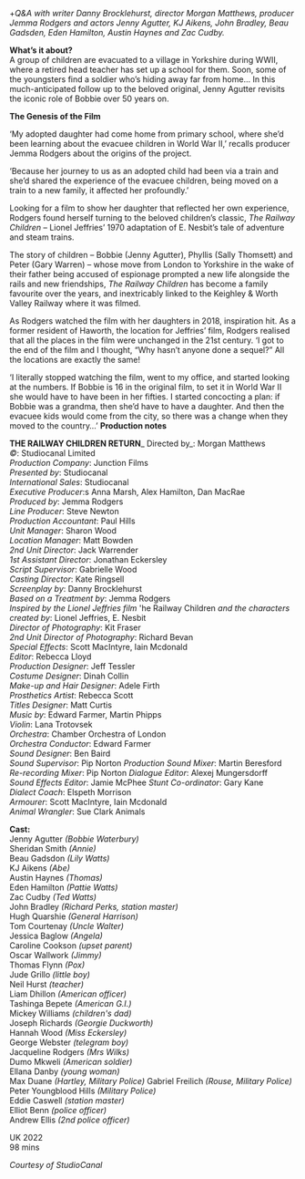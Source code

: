 

+_Q&A with writer Danny Brocklehurst, director Morgan Matthews, producer Jemma Rodgers and actors Jenny Agutter, KJ Aikens, John Bradley, Beau Gadsden, Eden Hamilton, Austin Haynes and Zac Cudby._  

**What’s it about?**  
A group of children are evacuated to a village in Yorkshire during WWII, where a retired head teacher has set up a school for them. Soon, some of the youngsters find a soldier who’s hiding away far from home... In this much-anticipated follow up to the beloved original, Jenny Agutter revisits the iconic role of Bobbie over 50 years on.  

**The Genesis of the Film**

‘My adopted daughter had come home from primary school, where she’d been learning about the evacuee children in World War II,’ recalls producer Jemma Rodgers about the origins of the project.

‘Because her journey to us as an adopted child had been via a train and she’d shared the experience of the evacuee children, being moved on a train to a new family, it affected her profoundly.’

Looking for a film to show her daughter that reflected her own experience, Rodgers found herself turning to the beloved children’s classic, _The Railway Children_ – Lionel Jeffries’ 1970 adaptation of E. Nesbit’s tale of adventure and steam trains.

The story of children – Bobbie (Jenny Agutter), Phyllis (Sally Thomsett) and Peter (Gary Warren) – whose move from London to Yorkshire in the wake of their father being accused of espionage prompted a new life alongside the rails and new friendships, _The Railway Children_ has become a family favourite over the years, and inextricably linked to the Keighley & Worth Valley Railway where it was filmed.

As Rodgers watched the film with her daughters in 2018, inspiration hit. As a former resident of Haworth, the location for Jeffries’ film, Rodgers realised that all the places in the film were unchanged in the 21st century. ‘I got to the end of the film and I thought, “Why hasn’t anyone done a sequel?” All the locations are exactly the same!

‘I literally stopped watching the film, went to my office, and started looking at the numbers. If Bobbie is 16 in the original film, to set it in World War II she would have to have been in her fifties. I started concocting a plan: if Bobbie was a grandma, then she’d have to have a daughter. And then the evacuee kids would come from the city, so there was a change when they moved to the country…’
**Production notes**

**THE RAILWAY CHILDREN RETURN**_
Directed by_: Morgan Matthews  
_©_: Studiocanal Limited  
_Production Company_: Junction Films  
_Presented by_: Studiocanal  
_International Sales_: Studiocanal  
_Executive Producer_:s Anna Marsh, Alex Hamilton,
Dan MacRae  
_Produced by_: Jemma Rodgers  
_Line Producer_: Steve Newton  
_Production Accountant_: Paul Hills  
_Unit Manager_: Sharon Wood  
_Location Manager_: Matt Bowden  
_2nd Unit Director_: Jack Warrender  
_1st Assistant Director_: Jonathan Eckersley  
_Script Supervisor_: Gabrielle Wood  
_Casting Director_: Kate Ringsell  
_Screenplay by_: Danny Brocklehurst  
_Based on a Treatment by_: Jemma Rodgers  
_Inspired by the Lionel Jeffries film_ 'he Railway Children _and the characters created by_: Lionel Jeffries, E. Nesbit  
_Director of Photography_: Kit Fraser  
_2nd Unit Director of Photography_: Richard Bevan  
_Special Effects_: Scott MacIntyre, Iain Mcdonald  
_Editor_: Rebecca Lloyd  
_Production Designer_: Jeff Tessler  
_Costume Designer_: Dinah Collin  
_Make-up and Hair Designer_: Adele Firth  
_Prosthetics Artist_: Rebecca Scott  
_Titles Designer_: Matt Curtis  
_Music by_: Edward Farmer, Martin Phipps  
_Violin_: Lana Trotovsek  
_Orchestra_: Chamber Orchestra of London  
_Orchestra Conductor_: Edward Farmer  
_Sound Designer_: Ben Baird  
_Sound Supervisor_: Pip Norton
_Production Sound Mixer_: Martin Beresford  
_Re-recording Mixer_: Pip Norton
_Dialogue Editor_: Alexej Mungersdorff  
_Sound Effects Editor_: Jamie McPhee
_Stunt Co-ordinator_: Gary Kane  
_Dialect Coach_: Elspeth Morrison  
_Armourer_: Scott MacIntyre, Iain Mcdonald  
_Animal Wrangler_: Sue Clark Animals

**Cast:**  
Jenny Agutter _(Bobbie Waterbury)_  
Sheridan Smith _(Annie)_  
Beau Gadsdon _(Lily Watts)_  
KJ Aikens _(Abe)_  
Austin Haynes _(Thomas)_  
Eden Hamilton _(Pattie Watts)_  
Zac Cudby _(Ted Watts)_  
John Bradley _(Richard Perks, station master)_  
Hugh Quarshie _(General Harrison)_  
Tom Courtenay _(Uncle Walter)_  
Jessica Baglow _(Angela)_  
Caroline Cookson _(upset parent)_  
Oscar Wallwork _(Jimmy)_  
Thomas Flynn _(Pox)_  
Jude Grillo _(little boy)_  
Neil Hurst _(teacher)_  
Liam Dhillon _(American officer)_  
Tashinga Bepete _(American G.I.)_  
Mickey Williams _(children's dad)_  
Joseph Richards _(Georgie Duckworth)_  
Hannah Wood _(Miss Eckersley)_  
George Webster _(telegram boy)_  
Jacqueline Rodgers _(Mrs Wilks)_  
Dumo Mkweli _(American soldier)_  
Ellana Danby _(young woman)_  
Max Duane _(Hartley, Military Police)_
Gabriel Freilich _(Rouse, Military Police)_  
Peter Youngblood Hills _(Military Police)_  
Eddie Caswell _(station master)_  
Elliot Benn _(police officer)_  
Andrew Ellis _(2nd police officer)_

UK 2022  
98 mins  

_Courtesy of StudioCanal_  
<!--stackedit_data:
eyJoaXN0b3J5IjpbODQ1MjUzNDU3XX0=
-->